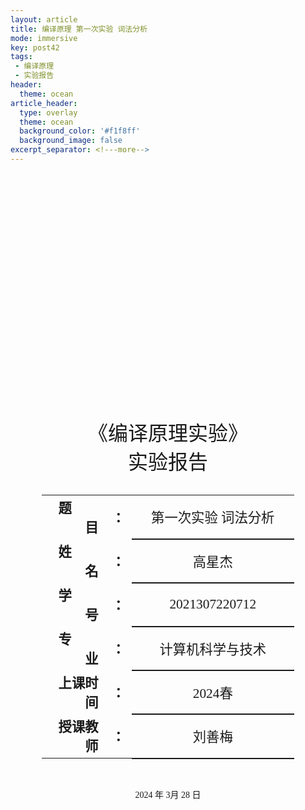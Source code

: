 ```yaml
---
layout: article
title: 编译原理 第一次实验 词法分析
mode: immersive
key: post42
tags:
 - 编译原理
 - 实验报告
header:
  theme: ocean
article_header:
  type: overlay
  theme: ocean
  background_color: '#f1f8ff'
  background_image: false
excerpt_separator: <!---more-->
---
```


 <!---more-->
<div class="cover" style="page-break-after:always;font-family:仿宋;width:100%;height:100%;border:none;margin: 0 auto;text-align:center;">
    <div style="width:80%;;margin: 0 auto;height:0;padding-bottom:25%;">
        <img src="/assets/%E7%BC%96%E8%AF%91%E5%8E%9F%E7%90%86%20%E7%AC%AC%E4%B8%80%E6%AC%A1%E5%AE%9E%E9%AA%8C%20%E8%AF%8D%E6%B3%95%E5%88%86%E6%9E%90.assets/1-538-png_6_0_0_188_115_242_92_893.024_1263-1400-0-255-1400.jpg" alt="校名" style="width:100%;"/></div>
    <br><br>
    <div style="width:40%;margin: 0 auto;height:0;padding-bottom:40%;">
        <img src="/assets/%E7%BC%96%E8%AF%91%E5%8E%9F%E7%90%86%20%E7%AC%AC%E4%B8%80%E6%AC%A1%E5%AE%9E%E9%AA%8C%20%E8%AF%8D%E6%B3%95%E5%88%86%E6%9E%90.assets/image-20240616111344139.png" alt="校徽" style="width:100%;"/></div>
    <br><br>
    <p style="text-align:center;font-size:24pt;margin: 0 auto">《编译原理实验》</p>
    <p style="text-align:center;font-size:24pt;margin: 0 auto">实验报告 </p>
    <br><br>
    <table style="border:none;text-align:center;width:80%;font-family:仿宋;margin: 0 auto;">
    <tbody style="font-family:仿宋;font-size:16pt;">
    	<tr style="font-weight:bold;"> 
    		<td style="width:25%;text-align:right;">题&emsp;&emsp;目</td><td style="width:5%">：</td> 
    		<td style="font-weight:normal;border-bottom: 2px solid;text-align:center;">第⼀次实验 词法分析</td></tr>
        <tr style="font-weight:bold;"> 
    		<td style="width:25%;text-align:right;">姓&emsp;&emsp;名</td><td style="width:5%">：</td> 
    		<td style="font-weight:normal;border-bottom: 2px solid;text-align:center;">高星杰</td></tr>
    	<tr style="font-weight:bold;"> 
    		<td style="width:25%;text-align:right;">学&emsp;&emsp;号</td><td style="width:5%">：</td> 
    		<td style="font-weight:normal;border-bottom: 2px solid;text-align:center;">2021307220712</td></tr>
        <tr style="font-weight:bold;"> 
    		<td style="width:25%;text-align:right;">专&emsp;&emsp;业</td><td style="width:5%">：</td> 
    		<td style="font-weight:normal;border-bottom: 2px solid;text-align:center;">计算机科学与技术</td></tr>
    	<tr style="font-weight:bold;"> 
    		<td style="width:25%;text-align:right;">上课时间</td><td style="width:5%">：</td> 
    		<td style="font-weight:normal;border-bottom: 2px solid;text-align:center;">2024春</td></tr>
    	<tr style="font-weight:bold;"> 
    		<td style="width:25%;text-align:right;">授课教师</td><td style="width:5%">：</td> 
    		<td style="font-weight:normal;border-bottom: 2px solid;text-align:center;">刘善梅</td></tr>
    </tbody></table>
 		<br><br><p style="text-align:center;">2024 年 3月 28 日</p>
</div>


[TOC]

# 编译原理 第一次实验 词法分析

## 实验目的

- 设计、编制并调试一个简单的词法分析程序。
- 加深对词法分析原理的理解

## 实验要求

根据PL/0语言的文法规范，编写PL/0语言的词法分析程序。要求：

- 把词法分析器设计成一个独立一遍的过程。
- 词法分析器的输出形式采用二元式序列，即：(单词种类, 单词的值)

> [!important]
>
> 【PL语言简介】
>
> PL0语言功能简单、结构清晰、可读性强，而又具备了一般高级程序设计语言的必须部分，因而PL0语言的编译程序能充分体现一个高级语言编译程序实现的基本方法和技术。
>
>  **1．PL/0语言文法的EBNF**
>
> **1.1** **符号说明：**
>
> ‘<>’用左右尖括号括起来的中文字表示语法构造成分，或称语法单位，为非终结符。
>
> ‘::=’该符号的左部由右部定义，可读作“定义为”。
>
> ‘|’表示“或”，为左部可由多个右部定义.
>
> ‘{}’表示花括号内的语法成分可以重复。在不加上下界时可重复0到任意次数，有上下界时为可重复次数的限制。
>
>  ‘[]’表示方括号内的成分为任选项。
>
> ‘()’表示圆括号内的成分优先。上述符号称“元符号”，定义文法用到上述符号作为文法符号时需要引号‘’括起。
>
> 
>
> **1.2 PL/0 语言文法的EBNF:**
>
> <程序>::=<分程序>.
>
> <分程序> ::=[<常量说明>\]\[<变量说明>][<过程说明>]<语句>
>
> <常量说明> ::=CONST<常量定义>{，<常量定义>};
>
> <常量定义> ::=<标识符>=<无符号整数>
>
> <无符号整数> ::= <数字>{<数字>}
>
> <变量说明> ::=VAR <标识符>{, <标识符>};
>
> <标识符> ::=<字母>{<字母>|<数字>}
>
> <过程说明> ::=<过程首部><分程序>{; <过程说明> };
>
> <过程首部> ::=PROCEDURE <标识符>;
>
> <语句> ::=<赋值语句>|<条件语句>|<当循环语句>|<过程调用语句>
>
> ​        |<复合语句>|<读语句><写语句>|<空>
>
> <赋值语句> ::=<标识符>:=<表达式>
>
> <复合语句> ::=BEGIN <语句> {;<语句> }END
>
> <条件语句> ::= <表达式> <关系运算符> <表达式> |ODD<表达式>
>
> <表达式> ::= [+|-]<项>{<加法运算符> <项>}
>
> <项> ::= <因子>{<乘法运算符> <因子>}
>
> <因子> ::= <标识符>|<无符号整数>| ‘(’<表达式>‘)’
>
> <加法运算符> ::= +|-
>
> <乘法运算符> ::= *|/
>
> <关系运算符> ::= =|#|<|<=|>|>=
>
> <条件语句> ::= IF <条件> THEN <语句>
>
> <过程调用语句> ::= CALL 标识符
>
> <当循环语句> ::= WHILE <条件> DO <语句>
>
> <读语句> ::= READ‘(’<标识符>{,<标识符>}‘)’
>
> <写语句> ::= WRITE‘(’<表达式>{,<表达式>}‘)’
>
> <字母> ::= a|b|…|X|Y|Z
>
> <数字> ::= 0|1|…|8|9
>
> 
>
> **2．PL/0语言的词汇表**
>
> | **序号** | **类别**   | **单词**                                                     | **编码**                                                     |
> | -------- | ---------- | ------------------------------------------------------------ | ------------------------------------------------------------ |
> | **1**    | **基本字** | begin, call, const, do, end if, odd, procedure, read then, var, while, write | **beginsym, callsym, constsym** **dosym, endsym, ifsym, oddsym** **，** **proceduresym, readsym,  thensym** **，** **varsym, whilesym, writesym** |
> | **2**    | **标识符** |                                                              | **ident**                                                    |
> | **3**    | **常数**   |                                                              | **number**                                                   |
> | **4**    | **运算符** | +, -, \*, /, odd =, <>, <, <=, >, >=,  :=                    | **plus, minus, times, slash, oddsym** **，** **eql, neq, lss, leq, gtr, geq,  becomes** |
> | **5**    | **界符**   | （ ） ， ； .                                                | **lparen, rparen, comma, semicolon** **，** **period**       |

##  设计思想

要想手工设计词法分析器，实现PL/0语言子集的识别，就要明白什么是词法分析器，它的功能是什么。词法分析是编译程序进行编译时第一个要进行的任务，主要是对源程序进行编译预处理（去除注释、无用的回车换行找到包含的文件等）之后，对整个源程序进行分解，分解成一个个单词，这些单词有且只有五类，分别是**标识符、保留字、常数、运算符、界符**。以便为下面的语法分析和语义分析做准备。**可以说词法分析面向的对象是单个的字符，目的是把它们组成有效的单词（字符串）；而语法的分析则是利用词法分析的结果作为输入来分析是否符合语法规则并且进行语法制导下的语义分析，最后产生四元组(中间代码)，进行优化（可有可无）之后最终生成目标代码**。可见词法分析是所有后续工作的基础，如果这一步出错，比如明明是‘<=’却被拆分成‘<’和‘=’就会对下文造成不可挽回的影响。因此，在进行词法分析的时候一定要定义好这五种符号的集合。

首先我们可以从需求入手，然后再尝试设计出一个词法分析器。

### 1 预计成果

词法分析的成果就是由一系列单词符号构成的单词流。单词符号其实就是 token，一般有以下五大类：

- 关键字：例如 `while`，`if`，`int` 等
- 标识符：变量名、常量名、函数名等
- 常数：例如，`100`，`'text'`，`TRUE` 等
- 运算符：例如 `+`，`*`，`/` 等
- 界符：逗号，分号，括号，点等

具体来说，一个单词符号在形式上是这样的一个二元式：`（单词种别，单词符号的属性值）`

> [!tip]
>
> 为了更好的解释，这里解释一下两个概念：
>
> **单词种别：**
>
> 单词种别通常用整数编码。一个语言的单词符号如何分种，分成几种，怎样编码是一个技术问题。它取决于处理上的方便。
>
> - 标识符一般统归为一种。比如说变量 `a` 和 `b`，可能我们都只用 `1` 作为它们的单词种别。
> - 常数则宜按类型（整、实、布尔等）分种，比如说整数可能用 `2` 表示，布尔值可能用 `3` 表示。
> - 关键字可以把全体视为一种，也可以一字一种。
> - 运算符可以把具有一定共性的运算符视为一种，也可以一符一种。
> - 界符一般是一符一种。
>
> **单词符号的属性值**
>
> 由上面的单词种别可以知道，关键字、运算符、界符基本都是一字（或者一符）对应一个种别，所以只依靠单词种别即可确切地判断出具体是哪一种单词符号了。但是标识符和常数却不是这样，一个种别可能对应好几个单词符号。所以我们需要借助单词符号的属性值**做进一步的区分**。
>
> 对于标识符类型的单词符号，它的属性值通常是一个指针，这个指针指向符号表的某个表项，这个表项包含了该单词符号的相关信息；对于常数类型的单词符号，它的属性值也是一个指针，这个指针指向常数表的某个表项，这个表项包含了该单词符号的相关信息。

**而我们要生成的单词种别是PL/0的单词种别，实验的要求中已经全部给出了单词种别，我们要做的就是要识别每个单词是属于哪个单词种别的。** **然后我们最终的输出结构就用token这种数据结构给出。**

### 2 设计要点

#### 2.1 是否作为一趟？

按照我们常规的想法，应该是词法分析器扫描整个源程序，产生单词流，之后再由语法分析器分析生成的单词。如果是这样，那么就说词法分析器独立负责了一趟的扫描。但其实，更多的时候我们认为词法分析器并不负责独立的一趟，而是作为语法分析器的子程序被调用。也就是说，一上来就准备对源程序进行语法分析，但是语法分析无法处理字符流，所以它又回过头调用了词法分析器，将字符流转化成单词流，再去分析它的语法。以此类推，后面每次遇到字符串流，都是这样的一个过程。

**但是由于我们仅仅要实现词法分析，不涉及语法分析，所以我们这里实现的是作为一趟。**

#### 2.2 输入和预处理

字符流输入后首先到达**输入缓冲区**，在词法分析器正式对它进行扫描之前，还得先做一些预处理的工作。预处理子程序会对**一定长度**的字符流进行处理，包括去除注释、合并多个空白符、处理回车符和换行符等。处理完之后再把这部分字符流送到**扫描缓冲区**。此时，词法分析器才正式开始拆分字符流的工作。

**这里我们可以直接使用input来模拟字符流的输入，然后使用一些方法进行预处理**

#### 2.3 超前扫描

像 FORTRAN 这样的语言，关键字不加保护（只要不引起矛盾，用户可以用它们作为普通标识符），关键字和用户自定义的标识符或标号之间没有特殊的界符作间隔。这使得关键字的识别变得很麻烦。比如 `DO99K=1,10` 和 `DO99K=1.10`。前者的意思是，K 从 1 变到 10 之后，跳转到第 99 行执行；后者的意思是，为变量 DO99K 赋值 1.10。问题在于，我们并不能在扫描到 `DO` 的时候就肯定这是一个关键字，事实上，它既有可能是关键字，也有可能作为标识符的一部分。而具体是哪一种，只有在我们扫描到 `=1` 后面才能确定 —— 如果后面是逗号，则这是关键字，如果是点号，则是标识符的一部分。

**但是我们这里使用PL/0，对关键词是有保护的，所以我们无需进行超前扫描**

### 3 设计词法分析的模型

<img src="/assets/%E7%BC%96%E8%AF%91%E5%8E%9F%E7%90%86%20%E7%AC%AC%E4%B8%80%E6%AC%A1%E5%AE%9E%E9%AA%8C%20%E8%AF%8D%E6%B3%95%E5%88%86%E6%9E%90.assets/1157683-20170521210839775-1386424259.png" alt="模型"  />

#### 3.1 单词种类及其正规式

1. 基本字

| 单词的值  | 单词类型     | 正规式    |
| --------- | ------------ | --------- |
| begin     | beginsym     | begin     |
| call      | callsym      | call      |
| const     | constsym     | const     |
| do        | dosym        | do        |
| end       | endsym       | end       |
| if        | ifsym        | if        |
| odd       | oddsym       | odd       |
| procedure | proceduresym | procedure |
| read      | readsym      | read      |
| then      | thensym      | then      |
| var       | varsym       | var       |
| while     | whilesym     | while     |
| write     | writesym     | write     |

2. 标识符

| 单词的值 | 单词类型 | 正规式              |
| -------- | -------- | ------------------- |
| 标识符   | ident    | (字母)(字母\|数字)* |

3. 常数

| 单词的值 | 单词类型 | 正规式        |
| -------- | -------- | ------------- |
| 常数     | number   | (数字)(数字)* |

4. 运算符

| 单词的值 | 单词类型 | 正规式r |
| -------- | -------- | ------- |
| +        | plus     | +       |
| -        | minus    | -       |
| *        | times    | *       |
| /        | slash    | /       |
| =        | eql      | =       |
| <>       | neq      | <>      |
| <        | lss      | <       |
| <=       | leq      | <=      |
| >        | gtr      | >       |
| >=       | geq      | >=      |
| :=       | becomes  | :=      |

5. 界符

| 单词的值 | 单词类型  | 正规式 |
| -------- | --------- | ------ |
| (        | lparen    | (      |
| )        | rparen    | )      |
| ，       | comma     | ，     |
| ；       | semicolon | ；     |
| .        | period    |        |

#### 3.2 根据正规式构造NFA

<img src="/assets/%E7%BC%96%E8%AF%91%E5%8E%9F%E7%90%86%20%E7%AC%AC%E4%B8%80%E6%AC%A1%E5%AE%9E%E9%AA%8C%20%E8%AF%8D%E6%B3%95%E5%88%86%E6%9E%90.assets/2605248-20230430160845156-1512298939.jpg" alt="img" style="zoom:80%;" />

#### 3.3 将NFA转换为DFA

<img src="/assets/%E7%BC%96%E8%AF%91%E5%8E%9F%E7%90%86%20%E7%AC%AC%E4%B8%80%E6%AC%A1%E5%AE%9E%E9%AA%8C%20%E8%AF%8D%E6%B3%95%E5%88%86%E6%9E%90.assets/image-20240616170255817.png" alt="image-20240616170255817" style="zoom:33%;" />

使用这三个规则实现转换

<img src="/assets/%E7%BC%96%E8%AF%91%E5%8E%9F%E7%90%86%20%E7%AC%AC%E4%B8%80%E6%AC%A1%E5%AE%9E%E9%AA%8C%20%E8%AF%8D%E6%B3%95%E5%88%86%E6%9E%90.assets/2605248-20230430160908823-793550145.jpg" alt="img" style="zoom: 67%;" />

#### 3.3 最小化DFA

<img src="/assets/%E7%BC%96%E8%AF%91%E5%8E%9F%E7%90%86%20%E7%AC%AC%E4%B8%80%E6%AC%A1%E5%AE%9E%E9%AA%8C%20%E8%AF%8D%E6%B3%95%E5%88%86%E6%9E%90.assets/2605248-20230430160927151-1106412564.jpg" alt="img" style="zoom:80%;" />

##  算法流程

**下面说一下整个程序的流程：**

1. 词法分析程序**打开源文件**，读取文件内容，直至遇上’$’文件结束符，然后读取结束。
2. 对读取的文件进行**预处理**，从头到尾进行扫描，**去除//和/\* \*/的内容，以及一些无用的、影响程序执行的符号如换行符、回车符、制表符等**。但是千万注意不要在这个时候去除空格，**因为空格在词法分析中有用，**比如说int i=3;这个语句，如果去除空格就变成了“inti=3”,这样就失去了程序的本意，因此不能在这个时候去除空格。
3. 选下面就要**对源文件从头到尾进行扫描**了，从头开始扫描，这个时候扫描程序首先要询问当前的字符是不是空格，若是空格，则继续扫描下一个字符，直至不是空格，然后询问这个字符是不是字母，若是则进行标识符和保留字的识别；若这个字符为数字，则进行数字的判断。否则，依次对这个字符可能的情况进行判断，**若是将所有可能都走了一遍还是没有知道它是谁，则认定为错误符号**，输出该错误符号，然后结束。每次成功识别了一个单词后，单词都会存在token[ ]中。**然后确定这个单词的种别码，最后进行下一个单词的识别。**这就是扫描程序进行的工作，可以说这个程序彻底实现了**确定有限自动机**的某些功能，比如说识别标识符，识别数字等。为了简单起见，这里的数字只是整数。
4. **主控程序**主要负责对每次识别的种别码syn进行判断，对于不同的单词种别做出不同的反应，如对于标识符则将其插入标识符表中。对于保留字则输出该保留字的种别码和助记符，等等吧。**直至遇到syn=0;**程序结束。

<img src="/assets/%E7%BC%96%E8%AF%91%E5%8E%9F%E7%90%86%20%E7%AC%AC%E4%B8%80%E6%AC%A1%E5%AE%9E%E9%AA%8C%20%E8%AF%8D%E6%B3%95%E5%88%86%E6%9E%90.assets/2605248-20230430161009075-442898421.png" alt="img" style="zoom:80%;" />



## 源程序

```python
from enum import Enum, auto


# 定义一个名为TokenType的枚举类型，表示所有可能的标记类型。
class TokenType(Enum):
    # 下面的每一行都是定义一个标记类型，例如BEGINSYM、CALLSYM等。
    BEGINSYM = auto()
    CALLSYM = auto()
    CONSTSYM = auto()
    DOSYM = auto()
    ENDSYM = auto()
    IFSYM = auto()
    ODDSYM = auto()
    PROCEDURESYM = auto()
    READSYM = auto()
    THENSYM = auto()
    VARSYM = auto()
    WHILESYM = auto()
    WRITESYM = auto()
    IDENT = auto()  # 标识符
    NUMBER = auto()  # 数字
    PLUS = auto()  # 加号
    MINUS = auto()  # 减号
    TIMES = auto()  # 乘号
    SLASH = auto()  # 斜杠
    ODD = auto()  # 奇数
    EQL = auto()  # 等号
    NEQ = auto()  # 不等号
    LSS = auto()  # 小于号
    LEQ = auto()  # 小于等于号
    GTR = auto()  # 大于号
    GEQ = auto()  # 大于等于号
    BECOMES = auto()  # 赋值号
    LPAREN = auto()  # 左括号
    RPAREN = auto()  # 右括号
    COMMA = auto()  # 逗号
    SEMICOLON = auto()  # 分号
    PERIOD = auto()  # 句号
    UNKNOWN = auto()  # 未知标记


# 定义一个名为Token的类，用于表示一个标记。每个标记都有一个类型和一个值。
class Token:
    def __init__(self, type, value):
        self.type = type  # 标记的类型
        self.value = value  # 标记的值


# 定义一个名为Lexer的类，用于执行词法分析。这个类有一个输入字符串和一个位置指针。
class Lexer:
    def __init__(self, input_str):
        self.input = input_str  # 将输入字符串保存到self.input中
        self.position = 0  # 初始化位置指针为0

    def get_next_token(self):
        self.skip_whitespace()  # 跳过空白字符

        if self.position >= len(self.input):  # 如果当前位置超过输入字符串的长度
            return Token(TokenType.PERIOD, ".")  # 返回一个句号标记

        current_char = self.input[self.position]  # 获取当前位置的字符

        if current_char.isalpha():  # 如果是字母
            return self.get_identifier_or_keyword()  # 获取标识符或关键字

        if current_char.isdigit():  # 如果是数字
            return self.get_number()  # 获取数字

        # 处理单字符标记
        if current_char == '+':
            self.advance()
            return Token(TokenType.PLUS, "+")
        elif current_char == '-':
            self.advance()
            return Token(TokenType.MINUS, "-")
        elif current_char == '*':
            self.advance()
            return Token(TokenType.TIMES, "*")
        elif current_char == '/':
            self.advance()
            return Token(TokenType.SLASH, "/")
        elif current_char == '(':
            self.advance()
            return Token(TokenType.LPAREN, "(")
        elif current_char == ')':
            self.advance()
            return Token(TokenType.RPAREN, ")")
        elif current_char == ',':
            self.advance()
            return Token(TokenType.COMMA, ",")
        elif current_char == ';':
            self.advance()
            return Token(TokenType.SEMICOLON, ";")
        elif current_char == ':':
            self.advance()
            if self.position < len(self.input) and self.input[self.position] == '=':  # 检查是否是赋值符号 :=
                self.advance()
                return Token(TokenType.BECOMES, ":=")
            else:
                return Token(TokenType.UNKNOWN, ":")
        elif current_char == '=':
            self.advance()
            return Token(TokenType.EQL, "=")
        elif current_char == '.':
            self.advance()
            return Token(TokenType.PERIOD, ".")
        else:
            self.advance()
            return Token(TokenType.UNKNOWN, current_char)  # 未知标记

    def advance(self):
        self.position += 1  # 前进一个字符

    def skip_whitespace(self):
        # 跳过空白字符
        while self.position < len(self.input) and self.input[self.position].isspace():
            self.advance()

    def get_identifier_or_keyword(self):
        identifier = ""
        while self.position < len(self.input) and (
                self.input[self.position].isalnum() or self.input[self.position] == '_'):  # 继续读取字母、数字或下划线
            identifier += self.input[self.position]
            self.advance()
        return Token(self.get_keyword_type(identifier), identifier)  # 返回标识符或关键字

    def get_number(self):
        number = ""
        while self.position < len(self.input) and self.input[self.position].isdigit():  # 读取数字
            number += self.input[self.position]
            self.advance()
        return Token(TokenType.NUMBER, number)  # 返回数字标记

    def get_keyword_type(self, keyword):
        # 将字符串转换为关键字类型
        if keyword == "begin":
            return TokenType.BEGINSYM
        elif keyword == "call":
            return TokenType.CALLSYM
        elif keyword == "const":
            return TokenType.CONSTSYM
        elif keyword == "do":
            return TokenType.DOSYM
        elif keyword == "end":
            return TokenType.ENDSYM
        elif keyword == "if":
            return TokenType.IFSYM
        elif keyword == "odd":
            return TokenType.ODDSYM
        elif keyword == "procedure":
            return TokenType.PROCEDURESYM
        elif keyword == "read":
            return TokenType.READSYM
        elif keyword == "then":
            return TokenType.THENSYM
        elif keyword == "var":
            return TokenType.VARSYM
        elif keyword == "while":
            return TokenType.WHILESYM
        elif keyword == "write":
            return TokenType.WRITESYM
        else:
            return TokenType.IDENT  # 返回标识符类型


# 主程序入口
if __name__ == "__main__":
    try:
        line = input()  # 读取第一行输入
        if line == "end.":  # 检查是否是结束符
            pass
        input_str = line + "\n"  # 将输入字符串初始化为第一行
        while True:
            try:
                line = input()  # 继续读取输入
                if line == "end.":  # 检查是否是结束符
                    input_str += line
                    break
                input_str += line + "\n"
            except EOFError:  # 处理EOF错误
                break
    except EOFError:
        pass

    lexer = Lexer(input_str)  # 创建Lexer对象

    tokens = []  # 初始化tokens列表
    token = lexer.get_next_token()  # 获取第一个标记
    while token.type != TokenType.PERIOD:  # 直到遇到句号标记
        tokens.append(token)
        token = lexer.get_next_token()  # 获取下一个标记
    tokens.append(token)  # 添加最后一个句号标记

    for token in tokens:  # 输出所有标记
        print(f"({token.type.name.lower()},{token.value})")

```

## 调试数据

### 测试样例一

> [样例输入]
>
> ```c++
> const a=10;
> var b,c;
> begin
> read(b);
> c:=a+b;
> write(c)
> end.
> ```
>
> 【样例输出】
>
> ```toml
> (constsym,const)
> (ident,a)
> (eql,=)
> (number,10)
> (semicolon,;)
> (varsym,var)
> (ident,b)
> (comma,,)
> (ident,c)
> (semicolon,;)
> (beginsym,begin)
> (readsym,read)
> (lparen,()
> (ident,b)
> (rparen,))
> (semicolon,;)
> (ident,c)
> (becomes,:=)
> (ident,a)
> (plus,+)
> (ident,b)
> (semicolon,;)
> (writesym,write)
> (lparen,()
> (ident,c)
> (rparen,))
> (endsym,end)
> (period,.)
> ```
>
> 输出结果
>
> <img src="/assets/%E7%BC%96%E8%AF%91%E5%8E%9F%E7%90%86%20%E7%AC%AC%E4%B8%80%E6%AC%A1%E5%AE%9E%E9%AA%8C%20%E8%AF%8D%E6%B3%95%E5%88%86%E6%9E%90.assets/image-20240616172443902.png" alt="image-20240616172443902" style="zoom: 33%;" />

### 测试样例二

> [样例输入]
>
> ```c++
> const a=10;
> var b,c,d;
> begin
> read(b);
> read(c);
> d:=a+b+c;
> write(d)
> end.
> ```
>
> 【样例输出】
>
> ```toml
> (constsym,const)
> (ident,a)
> (eql,=)
> (number,10)
> (semicolon,;)
> (varsym,var)
> (ident,b)
> (comma,,)
> (ident,c)
> (comma,,)
> (ident,d)
> (semicolon,;)
> (beginsym,begin)
> (readsym,read)
> (lparen,()
> (ident,b)
> (rparen,))
> (semicolon,;)
> (readsym,read)
> (lparen,()
> (ident,c)
> (rparen,))
> (semicolon,;)
> (ident,d)
> (becomes,:=)
> (ident,a)
> (plus,+)
> (ident,b)
> (plus,+)
> (ident,c)
> (semicolon,;)
> (writesym,write)
> (lparen,()
> (ident,d)
> (rparen,))
> (endsym,end)
> (period,.)
> ```
>
> 输出结果
>
> <img src="/assets/%E7%BC%96%E8%AF%91%E5%8E%9F%E7%90%86%20%E7%AC%AC%E4%B8%80%E6%AC%A1%E5%AE%9E%E9%AA%8C%20%E8%AF%8D%E6%B3%95%E5%88%86%E6%9E%90.assets/image-20240616172626283.png" alt="image-20240616172626283" style="zoom: 33%;" />

### 测试样例三

> [样例输入]
>
> ```c++
> const a=10;
> const b=10;
> var c;
> begin
> c:=a+b;
> write(c)
> end.
> ```
>
> 【样例输出】
>
> ```toml
> (constsym,const)
> (ident,a)
> (eql,=)
> (number,10)
> (semicolon,;)
> (constsym,const)
> (ident,b)
> (eql,=)
> (number,10)
> (semicolon,;)
> (varsym,var)
> (ident,c)
> (semicolon,;)
> (beginsym,begin)
> (ident,c)
> (becomes,:=)
> (ident,a)
> (plus,+)
> (ident,b)
> (semicolon,;)
> (writesym,write)
> (lparen,()
> (ident,c)
> (rparen,))
> (endsym,end)
> (period,.)
> ```
>
> 输出结果
>
> <img src="/assets/%E7%BC%96%E8%AF%91%E5%8E%9F%E7%90%86%20%E7%AC%AC%E4%B8%80%E6%AC%A1%E5%AE%9E%E9%AA%8C%20%E8%AF%8D%E6%B3%95%E5%88%86%E6%9E%90.assets/image-20240616172821800.png" alt="image-20240616172821800" style="zoom: 33%;" />



## 实验调试情况及体会

每做一次比较大的实验，都应该写一下实验体会，来加深自己对知识的认识。其实这次的实验，算法部分并不难，**只要知道了DFA，这个模块很好写**，比较麻烦的就是五种类型的字符个数越多程序就越长。但为了能识别大部分程序，我还是用了比较大的子集，结果花了一下午的功夫才写完，虽然很累吧，但看着这个词法分析器的处理能力，觉得还是值得的。同时也加深了对字符的认识。程序的可读性还算不错。**程序没有实现的是对所有复合运算的分离，但原理是相同的，比如“+=“，只需在”+“的逻辑之后向前扫描就行了，因此就没有再加上了。**感受最深的是学习编译原理必须要做实验，写程序，这样才会提高自己的动手能力，加深自己对难点的理解，对于以后的求first{},follow{},fisrtVT{},lastVT{}更是应该如此。

